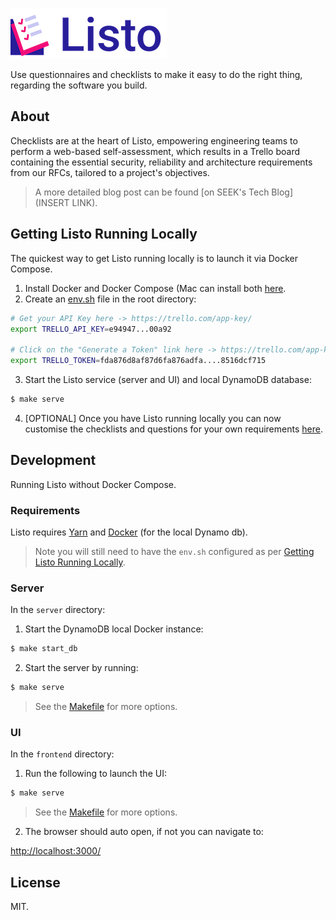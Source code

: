 ![Logo](logo.png)


Use questionnaires and checklists to make it easy to do the right thing, regarding the software you build.


## About

Checklists are at the heart of Listo, empowering engineering teams to perform a web-based self-assessment, which results in a Trello board containing the essential security, reliability and architecture requirements from our RFCs, tailored to a project's objectives. 

> A more detailed blog post can be found [on SEEK's Tech Blog](INSERT LINK).

## Getting Listo Running Locally

The quickest way to get Listo running locally is to launch it via Docker Compose.

1. Install Docker and Docker Compose (Mac can install both [here](https://docs.docker.com/docker-for-mac/install/).
2. Create an [env.sh](examples/TEMPLATE_env.sh) file in the root directory:

  ```bash
  # Get your API Key here -> https://trello.com/app-key/
  export TRELLO_API_KEY=e94947...00a92

  # Click on the "Generate a Token" link here -> https://trello.com/app-key/.
  export TRELLO_TOKEN=fda876d8af87d6fa876adfa....8516dcf715
  ```

3. Start the Listo service (server and UI) and local DynamoDB database:

  ```bash
  $ make serve
  ```
4. [OPTIONAL] Once you have Listo running locally you can now customise the checklists and questions for your own requirements [here](data/).


## Development

Running Listo without Docker Compose.

### Requirements

Listo requires [Yarn](https://yarnpkg.com/) and [Docker](https://www.docker.com/) (for the local Dynamo db).

> Note you will still need to have the `env.sh` configured as per [Getting Listo Running Locally](#getting-listo-running-locally).

### Server
In the `server` directory:

1. Start the DynamoDB local Docker instance:

  ```bash
  $ make start_db
  ```

2. Start the server by running:

  ```bash
  $ make serve
  ```

> See the [Makefile](./server/Makefile) for more options.

### UI

In the `frontend` directory:

1. Run the following to launch the UI:

```bash
$ make serve
```

> See the [Makefile](./frontend/Makefile) for more options.

2. The browser should auto open, if not you can navigate to:

  [http://localhost:3000/](http://localhost:3000/)


## License

MIT.
